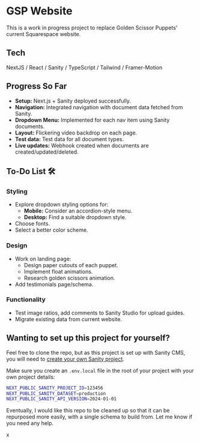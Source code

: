 # GSP Website

This is a work in progress project to replace Golden Scissor Puppets' current Squarespace website.

## Tech

NextJS / React / Sanity / TypeScript / Tailwind / Framer-Motion

## Progress So Far 

- **Setup:** Next.js + Sanity deployed successfully.  
- **Navigation:** Integrated navigation with document data fetched from Sanity.  
- **Dropdown Menu:** Implemented for each nav item using Sanity documents.
- **Layout:** Flickering video backdrop on each page.
- **Test data:** Test data for all document types.
- **Live updates:** Webhook created when documents are created/updated/deleted.

## To-Do List 🛠️

### Styling
- Explore dropdown styling options for:  
  - **Mobile:** Consider an accordion-style menu.  
  - **Desktop:** Find a suitable dropdown style.  
- Choose fonts.  
- Select a better color scheme.

### Design
- Work on landing page: 
  - Design paper cutouts of each puppet.  
  - Implement float animations.  
  - Research golden scissors animation.
- Add testimonials page/schema.

### Functionality
- Test image ratios, add comments to Sanity Studio for upload guides.
- Migrate existing data from current website.


## Wanting to set up this project for yourself?

Feel free to clone the repo, but as this project is set up with Sanity CMS, you will need to [create your own Sanity project](https://www.sanity.io/docs/getting-started-with-sanity).

Make sure you create an `.env.local` file in the root of your project with your own project details:

```bash
NEXT_PUBLIC_SANITY_PROJECT_ID=123456
NEXT_PUBLIC_SANITY_DATASET=production
NEXT_PUBLIC_SANITY_API_VERSION=2024-01-01
```

Eventually, I would like this repo to be cleaned up so that it can be repurposed more easily, with a single schema to build from. Let me know if you need any help.

x